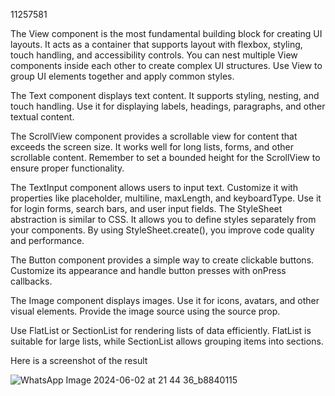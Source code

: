 11257581

The View component is the most fundamental building block for creating UI layouts. It acts as a container that supports layout with flexbox, styling, touch handling, and accessibility controls. You can nest multiple View components inside each other to create complex UI structures. Use View to group UI elements together and apply common styles.


The Text component displays text content. It supports styling, nesting, and touch handling. Use it for displaying labels, headings, paragraphs, and other textual content.

The ScrollView component provides a scrollable view for content that exceeds the screen size. It works well for long lists, forms, and other scrollable content. Remember to set a bounded height for the ScrollView to ensure proper functionality.

The TextInput component allows users to input text. Customize it with properties like placeholder, multiline, maxLength, and keyboardType. Use it for login forms, search bars, and user input fields.
The StyleSheet abstraction is similar to CSS. It allows you to define styles separately from your components. By using StyleSheet.create(), you improve code quality and performance.


The Button component provides a simple way to create clickable buttons. Customize its appearance and handle button presses with onPress callbacks.

The Image component displays images. Use it for icons, avatars, and other visual elements. Provide the image source using the source prop.

Use FlatList or SectionList for rendering lists of data efficiently. FlatList is suitable for large lists, while SectionList allows grouping items into sections.

Here is a screenshot of the result


![WhatsApp Image 2024-06-02 at 21 44 36_b8840115](https://github.com/gyampson/rn-assignment3-11257581/assets/170138029/02d05bc5-d440-49c6-a94e-df6b79e22b65)
